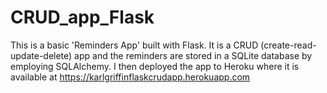 # CRUD_app_Flask
This is a basic 'Reminders App' built with Flask. It is a CRUD (create-read-update-delete) app and the reminders are stored in a SQLite database by employing SQLAlchemy. I then deployed the app to Heroku where it is available at https://karlgriffinflaskcrudapp.herokuapp.com
